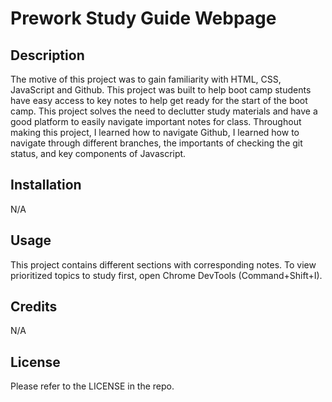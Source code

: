 # Prework Study Guide Webpage
## Description

The motive of this project was to gain familiarity with HTML, CSS, JavaScript and Github. This project was built to help boot camp students have easy access to key notes to help get ready for the start of the boot camp. This project solves the need to declutter study materials and have a good platform to easily navigate important notes for class. Throughout making this project, I learned how to navigate Github, I learned how to navigate through different branches, the importants of checking the git status, and key components of Javascript. 


## Installation

N/A

## Usage

This project contains different sections with corresponding notes. To view prioritized topics to study first, open Chrome DevTools (Command+Shift+I).

## Credits

N/A

## License

Please refer to the LICENSE in the repo. 


